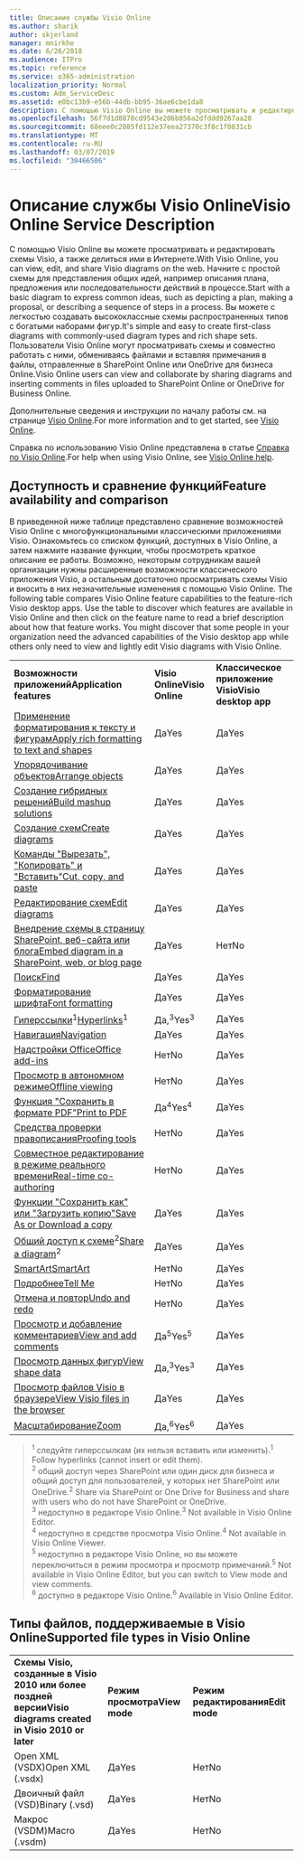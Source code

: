 ```yaml
---
title: Описание службы Visio Online
ms.author: sharik
author: skjerland
manager: mnirkhe
ms.date: 6/26/2018
ms.audience: ITPro
ms.topic: reference
ms.service: o365-administration
localization_priority: Normal
ms.custom: Adm_ServiceDesc
ms.assetid: e0bc13b9-e56b-44db-bb95-36ae6cbe1da8
description: С помощью Visio Online вы можете просматривать и редактировать схемы Visio, а также делиться ими в Интернете. Начните с простой схемы для представления общих идей, например описания плана, предложения или последовательности действий в процессе. Вы можете с легкостью создавать высококлассные схемы распространенных типов с богатыми наборами фигур. Пользователи Visio Online могут просматривать схемы и совместно работать с ними, обмениваясь файлами и вставляя примечания в файлы, отправленные в SharePoint Online или OneDrive для бизнеса Online.
ms.openlocfilehash: 56f7d1d8878cd9543e206b856a2dfddd9267aa28
ms.sourcegitcommit: 68eee0c2885fd112e37eea27370c3f8c1f0831cb
ms.translationtype: MT
ms.contentlocale: ru-RU
ms.lasthandoff: 03/07/2019
ms.locfileid: "30466506"
---
```

# <a name="visio-online-service-description"></a><span data-ttu-id="2dc00-106">Описание службы Visio Online</span><span class="sxs-lookup"><span data-stu-id="2dc00-106">Visio Online Service Description</span></span>

<span data-ttu-id="2dc00-107">С помощью Visio Online вы можете просматривать и редактировать схемы Visio, а также делиться ими в Интернете.</span><span class="sxs-lookup"><span data-stu-id="2dc00-107">With Visio Online, you can view, edit, and share Visio diagrams on the web.</span></span> <span data-ttu-id="2dc00-108">Начните с простой схемы для представления общих идей, например описания плана, предложения или последовательности действий в процессе.</span><span class="sxs-lookup"><span data-stu-id="2dc00-108">Start with a basic diagram to express common ideas, such as depicting a plan, making a proposal, or describing a sequence of steps in a process.</span></span> <span data-ttu-id="2dc00-109">Вы можете с легкостью создавать высококлассные схемы распространенных типов с богатыми наборами фигур.</span><span class="sxs-lookup"><span data-stu-id="2dc00-109">It's simple and easy to create first-class diagrams with commonly-used diagram types and rich shape sets.</span></span> <span data-ttu-id="2dc00-110">Пользователи Visio Online могут просматривать схемы и совместно работать с ними, обмениваясь файлами и вставляя примечания в файлы, отправленные в SharePoint Online или OneDrive для бизнеса Online.</span><span class="sxs-lookup"><span data-stu-id="2dc00-110">Visio Online users can view and collaborate by sharing diagrams and inserting comments in files uploaded to SharePoint Online or OneDrive for Business Online.</span></span>
  
<span data-ttu-id="2dc00-111">Дополнительные сведения и инструкции по началу работы см. на странице [Visio Online](https://products.office.com/en-US/visio/visio-online).</span><span class="sxs-lookup"><span data-stu-id="2dc00-111">For more information and to get started, see [Visio Online](https://products.office.com/en-US/visio/visio-online).</span></span>
  
<span data-ttu-id="2dc00-112">Справка по использованию Visio Online представлена в статье [Справка по Visio Online](https://go.microsoft.com/fwlink/?linkid=855982).</span><span class="sxs-lookup"><span data-stu-id="2dc00-112">For help when using Visio Online, see [Visio Online help](https://go.microsoft.com/fwlink/?linkid=855982).</span></span>
  
## <a name="feature-availability-and-comparison"></a><span data-ttu-id="2dc00-113">Доступность и сравнение функций</span><span class="sxs-lookup"><span data-stu-id="2dc00-113">Feature availability and comparison</span></span>

<span data-ttu-id="2dc00-p103">В приведенной ниже таблице представлено сравнение возможностей Visio Online с многофункциональными классическими приложениями Visio. Ознакомьтесь со списком функций, доступных в Visio Online, а затем нажмите название функции, чтобы просмотреть краткое описание ее работы. Возможно, некоторым сотрудникам вашей организации нужны расширенные возможности классического приложения Visio, а остальным достаточно просматривать схемы Visio и вносить в них незначительные изменения с помощью Visio Online. </span><span class="sxs-lookup"><span data-stu-id="2dc00-p103">The following table compares Visio Online feature capabilities to the feature-rich Visio desktop apps. Use the table to discover which features are available in Visio Online and then click on the feature name to read a brief description about how that feature works. You might discover that some people in your organization need the advanced capabilities of the Visio desktop app while others only need to view and lightly edit Visio diagrams with Visio Online.</span></span> 
  
||||
|:-----|:-----|:-----|
|<span data-ttu-id="2dc00-117">**Возможности приложений**</span><span class="sxs-lookup"><span data-stu-id="2dc00-117">**Application features**</span></span> <br/> |<span data-ttu-id="2dc00-118">**Visio Online**</span><span class="sxs-lookup"><span data-stu-id="2dc00-118">**Visio Online**</span></span> <br/> |<span data-ttu-id="2dc00-119">**Классическое приложение Visio**</span><span class="sxs-lookup"><span data-stu-id="2dc00-119">**Visio desktop app**</span></span> <br/> |
|[<span data-ttu-id="2dc00-120">Применение форматирования к тексту и фигурам</span><span class="sxs-lookup"><span data-stu-id="2dc00-120">Apply rich formatting to text and shapes</span></span>](visio-online.md#BM_1) <br/> |<span data-ttu-id="2dc00-121">Да</span><span class="sxs-lookup"><span data-stu-id="2dc00-121">Yes</span></span>  <br/> |<span data-ttu-id="2dc00-122">Да</span><span class="sxs-lookup"><span data-stu-id="2dc00-122">Yes</span></span>  <br/> |
|[<span data-ttu-id="2dc00-123">Упорядочивание объектов</span><span class="sxs-lookup"><span data-stu-id="2dc00-123">Arrange objects</span></span>](visio-online.md#BM_2) <br/> |<span data-ttu-id="2dc00-124">Да</span><span class="sxs-lookup"><span data-stu-id="2dc00-124">Yes</span></span>  <br/> |<span data-ttu-id="2dc00-125">Да</span><span class="sxs-lookup"><span data-stu-id="2dc00-125">Yes</span></span>  <br/> |
|[<span data-ttu-id="2dc00-126">Создание гибридных решений</span><span class="sxs-lookup"><span data-stu-id="2dc00-126">Build mashup solutions</span></span>](visio-online.md#BM_3) <br/> |<span data-ttu-id="2dc00-127">Да</span><span class="sxs-lookup"><span data-stu-id="2dc00-127">Yes</span></span>  <br/> |<span data-ttu-id="2dc00-128">Да</span><span class="sxs-lookup"><span data-stu-id="2dc00-128">Yes</span></span>  <br/> |
|[<span data-ttu-id="2dc00-129">Создание схем</span><span class="sxs-lookup"><span data-stu-id="2dc00-129">Create diagrams</span></span>](visio-online.md#BM_4) <br/> |<span data-ttu-id="2dc00-130">Да</span><span class="sxs-lookup"><span data-stu-id="2dc00-130">Yes</span></span>  <br/> |<span data-ttu-id="2dc00-131">Да</span><span class="sxs-lookup"><span data-stu-id="2dc00-131">Yes</span></span>  <br/> |
|[<span data-ttu-id="2dc00-132">Команды "Вырезать", "Копировать" и "Вставить"</span><span class="sxs-lookup"><span data-stu-id="2dc00-132">Cut, copy, and paste</span></span>](visio-online.md#BM_5) <br/> |<span data-ttu-id="2dc00-133">Да</span><span class="sxs-lookup"><span data-stu-id="2dc00-133">Yes</span></span>  <br/> |<span data-ttu-id="2dc00-134">Да</span><span class="sxs-lookup"><span data-stu-id="2dc00-134">Yes</span></span>  <br/> |
|[<span data-ttu-id="2dc00-135">Редактирование схем</span><span class="sxs-lookup"><span data-stu-id="2dc00-135">Edit diagrams</span></span>](visio-online.md#BM_6) <br/> |<span data-ttu-id="2dc00-136">Да</span><span class="sxs-lookup"><span data-stu-id="2dc00-136">Yes</span></span>  <br/> |<span data-ttu-id="2dc00-137">Да</span><span class="sxs-lookup"><span data-stu-id="2dc00-137">Yes</span></span>  <br/> |
|[<span data-ttu-id="2dc00-138">Внедрение схемы в страницу SharePoint, веб-сайта или блога</span><span class="sxs-lookup"><span data-stu-id="2dc00-138">Embed diagram in a SharePoint, web, or blog page</span></span>](visio-online.md#BM_7) <br/> |<span data-ttu-id="2dc00-139">Да</span><span class="sxs-lookup"><span data-stu-id="2dc00-139">Yes</span></span>  <br/> |<span data-ttu-id="2dc00-140">Нет</span><span class="sxs-lookup"><span data-stu-id="2dc00-140">No</span></span>  <br/> |
|[<span data-ttu-id="2dc00-141">Поиск</span><span class="sxs-lookup"><span data-stu-id="2dc00-141">Find</span></span>](visio-online.md#BM_8) <br/> |<span data-ttu-id="2dc00-142">Да</span><span class="sxs-lookup"><span data-stu-id="2dc00-142">Yes</span></span>  <br/> |<span data-ttu-id="2dc00-143">Да</span><span class="sxs-lookup"><span data-stu-id="2dc00-143">Yes</span></span>  <br/> |
|[<span data-ttu-id="2dc00-144">Форматирование шрифта</span><span class="sxs-lookup"><span data-stu-id="2dc00-144">Font formatting</span></span>](visio-online.md#BM_9) <br/> |<span data-ttu-id="2dc00-145">Да</span><span class="sxs-lookup"><span data-stu-id="2dc00-145">Yes</span></span>  <br/> |<span data-ttu-id="2dc00-146">Да</span><span class="sxs-lookup"><span data-stu-id="2dc00-146">Yes</span></span>  <br/> |
|<span data-ttu-id="2dc00-147">[Гиперссылки](visio-online.md#BM_10)<sup>1</sup></span><span class="sxs-lookup"><span data-stu-id="2dc00-147">[Hyperlinks](visio-online.md#BM_10)<sup>1</sup></span></span> <br/> |<span data-ttu-id="2dc00-148">Да,<sup>3</sup></span><span class="sxs-lookup"><span data-stu-id="2dc00-148">Yes<sup>3</sup></span></span> <br/> |<span data-ttu-id="2dc00-149">Да</span><span class="sxs-lookup"><span data-stu-id="2dc00-149">Yes</span></span>  <br/> |
|[<span data-ttu-id="2dc00-150">Навигация</span><span class="sxs-lookup"><span data-stu-id="2dc00-150">Navigation</span></span>](visio-online.md#BM_11) <br/> |<span data-ttu-id="2dc00-151">Да</span><span class="sxs-lookup"><span data-stu-id="2dc00-151">Yes</span></span>  <br/> |<span data-ttu-id="2dc00-152">Да</span><span class="sxs-lookup"><span data-stu-id="2dc00-152">Yes</span></span>  <br/> |
|[<span data-ttu-id="2dc00-153">Надстройки Office</span><span class="sxs-lookup"><span data-stu-id="2dc00-153">Office add-ins</span></span>](visio-online.md#BM_12) <br/> |<span data-ttu-id="2dc00-154">Нет</span><span class="sxs-lookup"><span data-stu-id="2dc00-154">No</span></span>  <br/> |<span data-ttu-id="2dc00-155">Да</span><span class="sxs-lookup"><span data-stu-id="2dc00-155">Yes</span></span>  <br/> |
|[<span data-ttu-id="2dc00-156">Просмотр в автономном режиме</span><span class="sxs-lookup"><span data-stu-id="2dc00-156">Offline viewing</span></span>](visio-online.md#BM_13) <br/> |<span data-ttu-id="2dc00-157">Нет</span><span class="sxs-lookup"><span data-stu-id="2dc00-157">No</span></span>  <br/> |<span data-ttu-id="2dc00-158">Да</span><span class="sxs-lookup"><span data-stu-id="2dc00-158">Yes</span></span>  <br/> |
|[<span data-ttu-id="2dc00-159">Функция "Сохранить в формате PDF"</span><span class="sxs-lookup"><span data-stu-id="2dc00-159">Print to PDF </span></span>](visio-online.md#BM_14) <br/> |<span data-ttu-id="2dc00-160">Да<sup>4</sup></span><span class="sxs-lookup"><span data-stu-id="2dc00-160">Yes<sup>4</sup></span></span> <br/> |<span data-ttu-id="2dc00-161">Да</span><span class="sxs-lookup"><span data-stu-id="2dc00-161">Yes</span></span>  <br/> |
|[<span data-ttu-id="2dc00-162">Средства проверки правописания</span><span class="sxs-lookup"><span data-stu-id="2dc00-162">Proofing tools</span></span>](visio-online.md#BM_15) <br/> |<span data-ttu-id="2dc00-163">Нет</span><span class="sxs-lookup"><span data-stu-id="2dc00-163">No</span></span>  <br/> |<span data-ttu-id="2dc00-164">Да</span><span class="sxs-lookup"><span data-stu-id="2dc00-164">Yes</span></span>  <br/> |
|[<span data-ttu-id="2dc00-165">Совместное редактирование в режиме реального времени</span><span class="sxs-lookup"><span data-stu-id="2dc00-165">Real-time co-authoring</span></span>](visio-online.md#BM_16) <br/> |<span data-ttu-id="2dc00-166">Нет</span><span class="sxs-lookup"><span data-stu-id="2dc00-166">No</span></span>  <br/> |<span data-ttu-id="2dc00-167">Да</span><span class="sxs-lookup"><span data-stu-id="2dc00-167">Yes</span></span>  <br/> |
|[<span data-ttu-id="2dc00-168">Функции "Сохранить как" или "Загрузить копию"</span><span class="sxs-lookup"><span data-stu-id="2dc00-168">Save As or Download a copy</span></span>](visio-online.md#BM_17) <br/> |<span data-ttu-id="2dc00-169">Да</span><span class="sxs-lookup"><span data-stu-id="2dc00-169">Yes</span></span>  <br/> |<span data-ttu-id="2dc00-170">Да</span><span class="sxs-lookup"><span data-stu-id="2dc00-170">Yes</span></span>  <br/> |
|<span data-ttu-id="2dc00-171">[Общий доступ к схеме](visio-online.md#BM_18)<sup>2</sup></span><span class="sxs-lookup"><span data-stu-id="2dc00-171">[Share a diagram](visio-online.md#BM_18)<sup>2</sup></span></span> <br/> |<span data-ttu-id="2dc00-172">Да</span><span class="sxs-lookup"><span data-stu-id="2dc00-172">Yes</span></span>  <br/> |<span data-ttu-id="2dc00-173">Да</span><span class="sxs-lookup"><span data-stu-id="2dc00-173">Yes</span></span>  <br/> |
|[<span data-ttu-id="2dc00-174">SmartArt</span><span class="sxs-lookup"><span data-stu-id="2dc00-174">SmartArt</span></span>](visio-online.md#BM_19) <br/> |<span data-ttu-id="2dc00-175">Нет</span><span class="sxs-lookup"><span data-stu-id="2dc00-175">No</span></span>  <br/> |<span data-ttu-id="2dc00-176">Да</span><span class="sxs-lookup"><span data-stu-id="2dc00-176">Yes</span></span>  <br/> |
|[<span data-ttu-id="2dc00-177">Подробнее</span><span class="sxs-lookup"><span data-stu-id="2dc00-177">Tell Me</span></span>](visio-online.md#BM_20) <br/> |<span data-ttu-id="2dc00-178">Нет</span><span class="sxs-lookup"><span data-stu-id="2dc00-178">No</span></span>  <br/> |<span data-ttu-id="2dc00-179">Да</span><span class="sxs-lookup"><span data-stu-id="2dc00-179">Yes</span></span>  <br/> |
|[<span data-ttu-id="2dc00-180">Отмена и повтор</span><span class="sxs-lookup"><span data-stu-id="2dc00-180">Undo and redo</span></span>](visio-online.md#BM_21) <br/> |<span data-ttu-id="2dc00-181">Нет</span><span class="sxs-lookup"><span data-stu-id="2dc00-181">No</span></span>  <br/> |<span data-ttu-id="2dc00-182">Да</span><span class="sxs-lookup"><span data-stu-id="2dc00-182">Yes</span></span>  <br/> |
|[<span data-ttu-id="2dc00-183">Просмотр и добавление комментариев</span><span class="sxs-lookup"><span data-stu-id="2dc00-183">View and add comments</span></span>](visio-online.md#BM_22) <br/> |<span data-ttu-id="2dc00-184">Да<sup>5</sup></span><span class="sxs-lookup"><span data-stu-id="2dc00-184">Yes<sup>5</sup></span></span> <br/> |<span data-ttu-id="2dc00-185">Да</span><span class="sxs-lookup"><span data-stu-id="2dc00-185">Yes</span></span>  <br/> |
|[<span data-ttu-id="2dc00-186">Просмотр данных фигур</span><span class="sxs-lookup"><span data-stu-id="2dc00-186">View shape data</span></span>](visio-online.md#BM_23) <br/> |<span data-ttu-id="2dc00-187">Да,<sup>3</sup></span><span class="sxs-lookup"><span data-stu-id="2dc00-187">Yes<sup>3</sup></span></span> <br/> |<span data-ttu-id="2dc00-188">Да</span><span class="sxs-lookup"><span data-stu-id="2dc00-188">Yes</span></span>  <br/> |
|[<span data-ttu-id="2dc00-189">Просмотр файлов Visio в браузере</span><span class="sxs-lookup"><span data-stu-id="2dc00-189">View Visio files in the browser</span></span>](visio-online.md#BM_24) <br/> |<span data-ttu-id="2dc00-190">Да</span><span class="sxs-lookup"><span data-stu-id="2dc00-190">Yes</span></span>  <br/> |<span data-ttu-id="2dc00-191">Да</span><span class="sxs-lookup"><span data-stu-id="2dc00-191">Yes</span></span>  <br/> |
|[<span data-ttu-id="2dc00-192">Масштабирование</span><span class="sxs-lookup"><span data-stu-id="2dc00-192">Zoom</span></span>](visio-online.md#BM_25) <br/> |<span data-ttu-id="2dc00-193">Да,<sup>6</sup></span><span class="sxs-lookup"><span data-stu-id="2dc00-193">Yes<sup>6</sup></span></span> <br/> |<span data-ttu-id="2dc00-194">Да</span><span class="sxs-lookup"><span data-stu-id="2dc00-194">Yes</span></span>  <br/> |
   
> <span data-ttu-id="2dc00-195"><sup>1</sup> следуйте гиперссылкам (их нельзя вставить или изменить).</span><span class="sxs-lookup"><span data-stu-id="2dc00-195"><sup>1</sup> Follow hyperlinks (cannot insert or edit them).</span></span> 
<br/><span data-ttu-id="2dc00-196"><sup>2</sup> общий доступ через SharePoint или один диск для бизнеса и общий доступ для пользователей, у которых нет SharePoint или OneDrive.</span><span class="sxs-lookup"><span data-stu-id="2dc00-196"><sup>2</sup> Share via SharePoint or One Drive for Business and share with users who do not have SharePoint or OneDrive.</span></span> 
<br/> <span data-ttu-id="2dc00-197"><sup>3</sup> недоступно в редакторе Visio Online.</span><span class="sxs-lookup"><span data-stu-id="2dc00-197"><sup>3</sup> Not available in Visio Online Editor.</span></span>
<br/><span data-ttu-id="2dc00-198"><sup>4</sup> недоступно в средстве просмотра Visio Online.</span><span class="sxs-lookup"><span data-stu-id="2dc00-198"><sup>4</sup> Not available in Visio Online Viewer.</span></span> 
<br/><span data-ttu-id="2dc00-199"><sup>5</sup> недоступно в редакторе Visio Online, но вы можете переключиться в режим просмотра и просмотр примечаний.</span><span class="sxs-lookup"><span data-stu-id="2dc00-199"><sup>5</sup> Not available in Visio Online Editor, but you can switch to View mode and view comments.</span></span> 
<br/><span data-ttu-id="2dc00-200"><sup>6</sup> доступно в редакторе Visio Online.</span><span class="sxs-lookup"><span data-stu-id="2dc00-200"><sup>6</sup> Available in Visio Online Editor.</span></span> 
  
## <a name="supported-file-types-in-visio-online"></a><span data-ttu-id="2dc00-201">Типы файлов, поддерживаемые в Visio Online</span><span class="sxs-lookup"><span data-stu-id="2dc00-201">Supported file types in Visio Online</span></span>

||||
|:-----|:-----|:-----|
|<span data-ttu-id="2dc00-202">**Схемы Visio, созданные в Visio 2010 или более поздней версии**</span><span class="sxs-lookup"><span data-stu-id="2dc00-202">**Visio diagrams created in Visio 2010 or later**</span></span> <br/> |<span data-ttu-id="2dc00-203">**Режим просмотра**</span><span class="sxs-lookup"><span data-stu-id="2dc00-203">**View mode**</span></span> <br/> |<span data-ttu-id="2dc00-204">**Режим редактирования**</span><span class="sxs-lookup"><span data-stu-id="2dc00-204">**Edit mode**</span></span> <br/> |
|<span data-ttu-id="2dc00-205">Open XML (VSDX)</span><span class="sxs-lookup"><span data-stu-id="2dc00-205">Open XML (.vsdx)</span></span>  <br/> |<span data-ttu-id="2dc00-206">Да</span><span class="sxs-lookup"><span data-stu-id="2dc00-206">Yes</span></span>  <br/> |<span data-ttu-id="2dc00-207">Нет</span><span class="sxs-lookup"><span data-stu-id="2dc00-207">No</span></span>  <br/> |
|<span data-ttu-id="2dc00-208">Двоичный файл (VSD)</span><span class="sxs-lookup"><span data-stu-id="2dc00-208">Binary (.vsd)</span></span>  <br/> |<span data-ttu-id="2dc00-209">Да</span><span class="sxs-lookup"><span data-stu-id="2dc00-209">Yes</span></span>  <br/> |<span data-ttu-id="2dc00-210">Нет</span><span class="sxs-lookup"><span data-stu-id="2dc00-210">No</span></span>  <br/> |
|<span data-ttu-id="2dc00-211">Макрос (VSDM)</span><span class="sxs-lookup"><span data-stu-id="2dc00-211">Macro (.vsdm)</span></span>  <br/> |<span data-ttu-id="2dc00-212">Да</span><span class="sxs-lookup"><span data-stu-id="2dc00-212">Yes</span></span>  <br/> |<span data-ttu-id="2dc00-213">Нет</span><span class="sxs-lookup"><span data-stu-id="2dc00-213">No</span></span>  <br/> |
   

